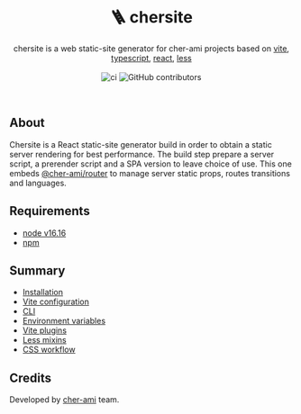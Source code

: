 <h1 align="center" style="text-align:center">🪜 chersite</h1>

<p align="center">
chersite is a web static-site generator for cher-ami projects based on 
<a href="https://vitejs.dev/">vite</a>, 
<a href="https://www.typescriptlang.org">typescript</a>,
<a href="https://reactjs.org">react</a>,
<a href="https://lesscss.org">less</a>

<br/>
<br/>
<img alt="ci" src="https://github.com/cher-ami/chersite/actions/workflows/ci.yml/badge.svg">
<img alt="GitHub contributors" src="https://img.shields.io/github/contributors/cher-ami/chersite">
</p>

<br/>

## About

Chersite is a React static-site generator build in order to obtain a static server rendering for best performance.
The build step prepare a server script, a prerender script and a SPA version to leave choice of use.
This one embeds [@cher-ami/router](https://github.com/cher-ami/router) to manage server static props, routes transitions and languages.

## Requirements

- [node v16.16](https://nodejs.org/en)
- [npm](https://www.npmjs.com/)

## Summary

- [Installation](docs/01.installation.md)
- [Vite configuration](docs/02.vite-configuration.md)
- [CLI](docs/04.cli.md)
- [Environment variables](docs/05.environment-variables.md)
- [Vite plugins](docs/06.vite-plugins.md)
- [Less mixins](docs/08.less-mixins.md)
- [CSS workflow](docs/07.css-workflow.md)

## Credits

Developed by [cher-ami](https://github.com/cher-ami) team.

